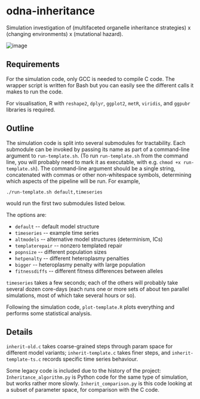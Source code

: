 # odna-inheritance
Simulation investigation of (multifaceted organelle inheritance strategies) x (changing environments) x (mutational hazard).

![image](https://github.com/user-attachments/assets/5bb06499-700c-4b79-97a3-f4f84fc5db4f)

Requirements
----
For the simulation code, only GCC is needed to compile C code. The wrapper script is written for Bash but you can easily see the different calls it makes to run the code.

For visualisation, R with `reshape2`, `dplyr`, `ggplot2`, `metR`, `viridis`, and `ggpubr` libraries is required. 

Outline
----

The simulation code is split into several submodules for tractability. Each submodule can be invoked by passing its name as part of a command-line argument to `run-template.sh`. (To run `run-template.sh` from the command line, you will probably need to mark it as executable, with e.g. `chmod +x run-template.sh`). The command-line argument should be a single string, concatenated with commas or other non-whitespace symbols, determining which aspects of the pipeline will be run. For example,

`./run-template.sh default,timeseries` 

would run the first two submodules listed below.

The options are:

* `default`         -- default model structure
* `timeseries`      -- example time series
* `altmodels`       -- alternative model structures (determinism, ICs)
* `templaterepair`  -- nonzero templated repair
* `popnsize`        -- different population sizes
* `hetpenalty`      -- different heteroplasmy penalties
* `bigger`          -- heteroplasmy penalty with large population
* `fitnessdiffs`    -- different fitness differences between alleles

`timeseries` takes a few seconds; each of the others will probably take several dozen core-days (each runs one or more sets of about ten parallel simulations, most of which take several hours or so).

Following the simulation code, `plot-template.R` plots everything and performs some statistical analysis.

Details
----

`inherit-old.c` takes coarse-grained steps through param space for different model variants; `inherit-template.c` takes finer steps, and `inherit-template-ts.c` records specific time series behaviour. 

Some legacy code is included due to the history of the project: `Inheritance_algorithm.py` is Python code for the same type of simulation, but works rather more slowly. `Inherit_comparison.py` is this code looking at a subset of parameter space, for comparison with the C code. 
